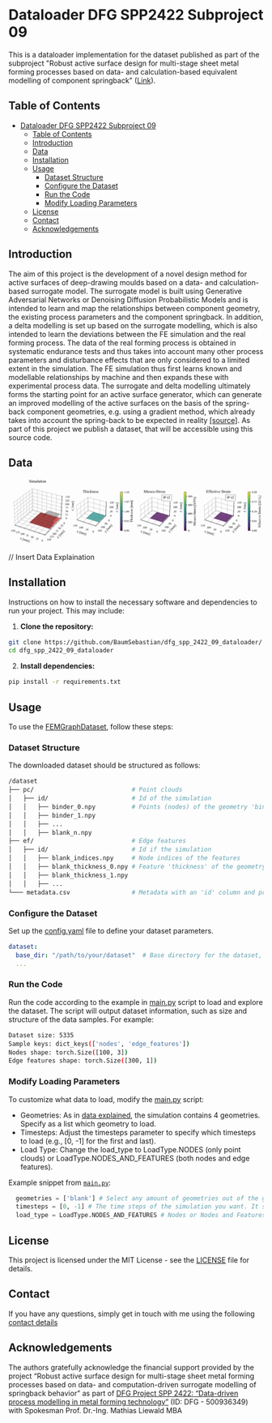 # Dataloader DFG SPP2422 Subproject 09

This is a dataloader implementation for the dataset published as part of the subproject "Robust active surface design for multi-stage sheet metal forming processes based on data- and calculation-based equivalent modelling of component springback" ([Link](https://www.ifu.uni-stuttgart.de/en/spp-2422/teilprojekte/page-00004/)).

## Table of Contents

- [Dataloader DFG SPP2422 Subproject 09](#dataloader-dfg-spp2422-subproject-09)
  - [Table of Contents](#table-of-contents)
  - [Introduction](#introduction)
  - [Data](#data)
  - [Installation](#installation)
  - [Usage](#usage)
    - [Dataset Structure](#dataset-structure)
    - [Configure the Dataset](#configure-the-dataset)
    - [Run the Code](#run-the-code)
    - [Modify Loading Parameters](#modify-loading-parameters)
  - [License](#license)
  - [Contact](#contact)
  - [Acknowledgements](#acknowledgements)

## Introduction

The aim of this project is the development of a novel design method for active surfaces of deep-drawing moulds based on a data- and calculation-based surrogate model. The surrogate model is built using Generative Adversarial Networks or Denoising Diffusion Probabilistic Models and is intended to learn and map the relationships between component geometry, the existing process parameters and the component springback. In addition, a delta modelling is set up based on the surrogate modelling, which is also intended to learn the deviations between the FE simulation and the real forming process. The data of the real forming process is obtained in systematic endurance tests and thus takes into account many other process parameters and disturbance effects that are only considered to a limited extent in the simulation. The FE simulation thus first learns known and modellable relationships by machine and then expands these with experimental process data. The surrogate and delta modelling ultimately forms the starting point for an active surface generator, which can generate an improved modelling of the active surfaces on the basis of the spring-back component geometries, e.g. using a gradient method, which already takes into account the spring-back to be expected in reality [[source]](https://www.ifu.uni-stuttgart.de/en/spp-2422/teilprojekte/page-00004/). As part of this project we publish a dataset, that will be accessible using this source code.

## Data

![sample simulation](docs/images/simulation.gif)

// Insert Data Explaination

## Installation

Instructions on how to install the necessary software and dependencies to run your project. This may include:

1. **Clone the repository:**

```bash
git clone https://github.com/BaumSebastian/dfg_spp_2422_09_dataloader/
cd dfg_spp_2422_09_dataloader
```

2. **Install dependencies:**

```bash
pip install -r requirements.txt
```

## Usage

To use the [FEMGraphDataset](src/dataset.py), follow these steps:

### Dataset Structure

The downloaded dataset should be structured as follows:

```bash
/dataset
├── pc/                           # Point clouds
│   ├── id/                       # Id of the simulation
│   │   ├── binder_0.npy          # Points (nodes) of the geometry 'binder' at time step 0
│   │   ├── binder_1.npy
│   │   ├── ...
│   │   ├── blank_n.npy
├── ef/                           # Edge features 
│   ├── id/                       # Id if the simulation
│   │   ├── blank_indices.npy     # Node indices of the features
│   │   ├── blank_thickness_0.npy # Feature 'thickness' of the geometry 'blank' at time step 0
│   │   ├── blank_thickness_1.npy
│   │   ├── ...
└─── metadata.csv                 # Metadata with an 'id' column and process/material parameters.
```

### Configure the Dataset

Set up the [config.yaml](config.yaml) file to define your dataset parameters.

```yaml
dataset:
  base_dir: "/path/to/your/dataset"  # Base directory for the dataset, where pc, ef and metadata.csv is located.
  ...
```

### Run the Code

Run the code according to the example in [main.py](main.py) script to load and explore the dataset.
The script will output dataset information, such as size and structure of the data samples. For example:

```bash
Dataset size: 5335
Sample keys: dict_keys(['nodes', 'edge_features'])
Nodes shape: torch.Size([100, 3])
Edge features shape: torch.Size([300, 1])
```

### Modify Loading Parameters

To customize what data to load, modify the [main.py](main.py) script:

- Geometries: As in [data explained](#data), the simulation contains 4 geometries. Specify as a list which geometry to load.
- Timesteps: Adjust the timesteps parameter to specify which timesteps to load (e.g., [0, -1] for the first and last).
- Load Type: Change the load_type to LoadType.NODES (only point clouds) or LoadType.NODES_AND_FEATURES (both nodes and edge features).

Example snippet from [`main.py`](./main.py#L16-L18):

```python
  geometries = ['blank'] # Select any amount of geometries out of the geometries in config.yaml
  timesteps = [0, -1] # The time steps of the simulation you want. It supports also negative indexing
  load_type = LoadType.NODES_AND_FEATURES # Nodes or Nodes and Features
```

## License

This project is licensed under the MIT License - see the [LICENSE](LICENSE) file for details.

## Contact

If you have any questions, simply get in touch with me using the following [contact details](https://www.ias.uni-stuttgart.de/institut/team/Baum-00001/)

## Acknowledgements  

The authors gratefully acknowledge the financial support provided by the project “Robust active surface design for multi-stage sheet metal forming processes based on data- and computation-driven surrogate modelling of springback behavior” as part of [DFG Project SPP 2422: “Data-driven process modelling in metal forming technology”](https://www.ifu.uni-stuttgart.de/en/spp-2422/) (ID: DFG - 500936349) with Spokesman Prof. Dr.-Ing. Mathias Liewald MBA